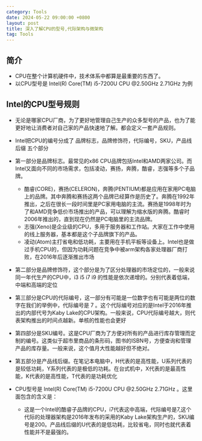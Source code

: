 ```yaml
---
category: Tools
date: 2024-05-22 09:00:00 +0800
layout: post
title: 深入了解CPU的型号,代际架构与微架构
tag: Tools
---
```

## 简介

+ CPU在整个计算机硬件中，技术体系中都算是最重要的东西了。
+ 以CPU型号是 Intel(R) Core(TM) i5-7200U CPU @2.50GHz 2.71GHz 为例

## Intel的CPU型号规则

+ 无论是哪家CPU厂商，为了更好地管理自己生产的众多型号的产品，也为了能更好地让消费者对自己家的产品快速地了解。都会定义一套产品规则。
+ Intel把CPU的编号分成了 品牌标志，品牌修饰符，代际编号，SKU，产品线后缀 五个部分

+ 第一部分是品牌标志。最常见的x86 CPU品牌包括Intel和AMD两家公司。而Intel又面向不同的市场需求，包括凌动，赛扬，奔腾，酷睿，志强等多个子品牌。
  + 酷睿(CORE)，赛扬(CELERON)，奔腾(PENTIUM)都是应用在家用PC电脑上的品牌。其中奔腾和赛扬这两个品牌已经算作是历史了。奔腾在1992年推出，之后在很长一段时间里是PC家用电脑的主流。赛扬是1998年时为了和AMD竞争低价市场推出的产品，可以理解为缩水版的奔腾。酷睿时2006年推出的，直到现在仍然是PC电脑里的主流品牌。
  + 志强(Xeno)是企业级的CPU，多用于服务器和工作站。大家在工作中使用的线上服务器，基本都是这个子品牌旗下的产品。
  + 凌动(Atom)主打省电和低功耗，主要用在手机平板等设备上。Intel也是做过手机CPU的，但因为功耗问题在竞争中被arm架构各家处理器厂商打败，在2016年后逐渐推出市场

+ 第二部分是品牌修饰符，这个部分是为了区分处理器的市场定位的，一般来说同一年代生产的CPU中，i3 i5 i7 i9 的性能是依次递增的。分别代表着低端，中端和高端的定位

+ 第三部分是CPU的代际编号，这一部分有可能是一位数字也有可能是两位的数字在我们的举例中，代际编号是 7 。这个代际编号对应的是Intel于2016年推出的内部代号为Kaby Lake的CPU架构。一般来说，CPU代际编号越大，则代表架构推出的时间点越新。单核的性能也会更好

+ 第四部分是SKU编号。这是CPU厂商为了方便对所有的产品进行库存管理而定制的编号。这类似于超市里商品的条形码，图书的ISBN号，方便查询和管理产品的库存量。一般来说，这个值月大性能越好但不绝对。

+ 第五部分是产品线后缀。在笔记本电脑中，H代表的是高性能，U系列代表的是较低功耗，Y系列代表的是极低的功耗。在台式机中，X代表的是最高性能，K代表的是高性能，T代表的是功耗优化

+ CPU型号是 Intel(R) Core(TM) i5-7200U CPU @2.50GHz 2.71GHz 。这里面包含的含义是：
  + 这是一个Intel的酷睿子品牌的CPU，i7代表这中高端，代际编号是7,这个代际的处理器架构是2016年发布的采用的Kaby Lake架构生产的，SKU编号是200。产品线后缀的U代表的是低功耗，比较省电，同时也就代表着性能并不是最强的。
